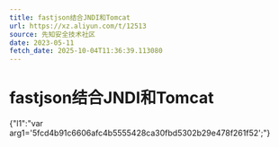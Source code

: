 ```yaml
---
title: fastjson结合JNDI和Tomcat
url: https://xz.aliyun.com/t/12513
source: 先知安全技术社区
date: 2023-05-11
fetch_date: 2025-10-04T11:36:39.113080
---
```


# fastjson结合JNDI和Tomcat

{"l1":"var arg1='5fcd4b91c6606afc4b5555428ca30fbd5302b29e478f261f52';"}